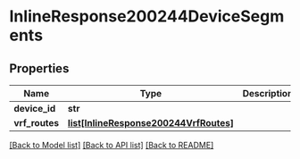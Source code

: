# InlineResponse200244DeviceSegments

## Properties
Name | Type | Description | Notes
------------ | ------------- | ------------- | -------------
**device_id** | **str** |  | [optional] 
**vrf_routes** | [**list[InlineResponse200244VrfRoutes]**](InlineResponse200244VrfRoutes.md) |  | [optional] 

[[Back to Model list]](../README.md#documentation-for-models) [[Back to API list]](../README.md#documentation-for-api-endpoints) [[Back to README]](../README.md)

